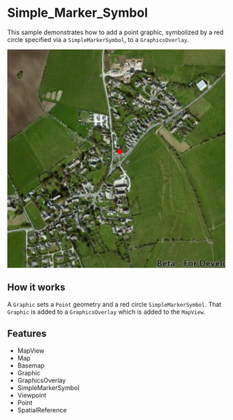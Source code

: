 # Simple_Marker_Symbol

This sample demonstrates how to add a point graphic, symbolized by a red circle specified via a `SimpleMarkerSymbol`, to a `GraphicsOverlay`.

![](screenshot.png)

## How it works
A `Graphic` sets a `Point` geometry and a red circle `SimpleMarkerSymbol`. That `Graphic` is added to a `GraphicsOverlay` which is added to the `MapView`.

## Features
- MapView
- Map
- Basemap
- Graphic
- GraphicsOverlay
- SimpleMarkerSymbol
- Viewpoint
- Point
- SpatialReference
